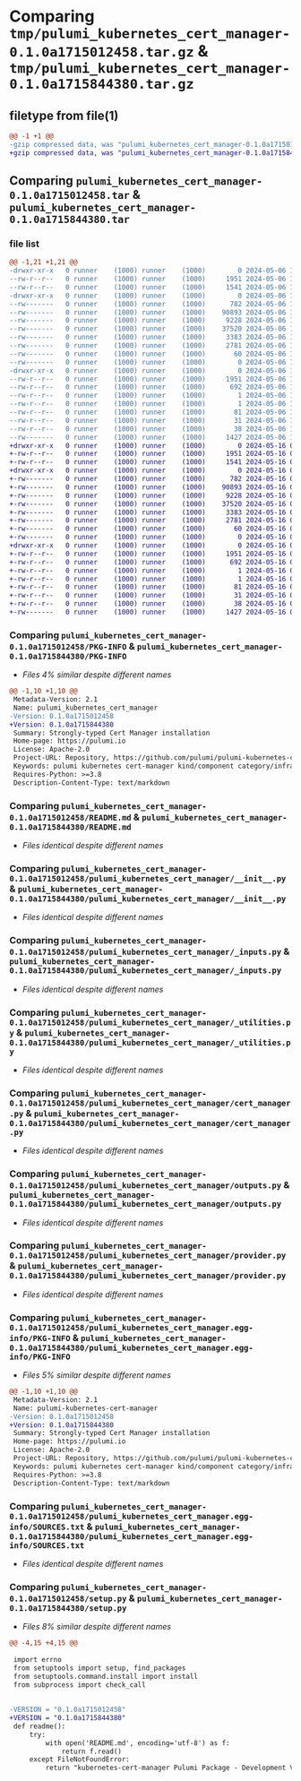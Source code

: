 # Comparing `tmp/pulumi_kubernetes_cert_manager-0.1.0a1715012458.tar.gz` & `tmp/pulumi_kubernetes_cert_manager-0.1.0a1715844380.tar.gz`

## filetype from file(1)

```diff
@@ -1 +1 @@
-gzip compressed data, was "pulumi_kubernetes_cert_manager-0.1.0a1715012458.tar", last modified: Mon May  6 16:26:35 2024, max compression
+gzip compressed data, was "pulumi_kubernetes_cert_manager-0.1.0a1715844380.tar", last modified: Thu May 16 07:32:38 2024, max compression
```

## Comparing `pulumi_kubernetes_cert_manager-0.1.0a1715012458.tar` & `pulumi_kubernetes_cert_manager-0.1.0a1715844380.tar`

### file list

```diff
@@ -1,21 +1,21 @@
-drwxr-xr-x   0 runner    (1000) runner    (1000)        0 2024-05-06 16:26:35.248761 pulumi_kubernetes_cert_manager-0.1.0a1715012458/
--rw-r--r--   0 runner    (1000) runner    (1000)     1951 2024-05-06 16:26:35.248761 pulumi_kubernetes_cert_manager-0.1.0a1715012458/PKG-INFO
--rw-r--r--   0 runner    (1000) runner    (1000)     1541 2024-05-06 16:26:34.000000 pulumi_kubernetes_cert_manager-0.1.0a1715012458/README.md
-drwxr-xr-x   0 runner    (1000) runner    (1000)        0 2024-05-06 16:26:35.248761 pulumi_kubernetes_cert_manager-0.1.0a1715012458/pulumi_kubernetes_cert_manager/
--rw-------   0 runner    (1000) runner    (1000)      782 2024-05-06 16:26:34.000000 pulumi_kubernetes_cert_manager-0.1.0a1715012458/pulumi_kubernetes_cert_manager/__init__.py
--rw-------   0 runner    (1000) runner    (1000)    90893 2024-05-06 16:26:34.000000 pulumi_kubernetes_cert_manager-0.1.0a1715012458/pulumi_kubernetes_cert_manager/_inputs.py
--rw-------   0 runner    (1000) runner    (1000)     9228 2024-05-06 16:26:34.000000 pulumi_kubernetes_cert_manager-0.1.0a1715012458/pulumi_kubernetes_cert_manager/_utilities.py
--rw-------   0 runner    (1000) runner    (1000)    37520 2024-05-06 16:26:34.000000 pulumi_kubernetes_cert_manager-0.1.0a1715012458/pulumi_kubernetes_cert_manager/cert_manager.py
--rw-------   0 runner    (1000) runner    (1000)     3383 2024-05-06 16:26:34.000000 pulumi_kubernetes_cert_manager-0.1.0a1715012458/pulumi_kubernetes_cert_manager/outputs.py
--rw-------   0 runner    (1000) runner    (1000)     2781 2024-05-06 16:26:34.000000 pulumi_kubernetes_cert_manager-0.1.0a1715012458/pulumi_kubernetes_cert_manager/provider.py
--rw-------   0 runner    (1000) runner    (1000)       60 2024-05-06 16:26:34.000000 pulumi_kubernetes_cert_manager-0.1.0a1715012458/pulumi_kubernetes_cert_manager/pulumi-plugin.json
--rw-------   0 runner    (1000) runner    (1000)        0 2024-05-06 16:26:34.000000 pulumi_kubernetes_cert_manager-0.1.0a1715012458/pulumi_kubernetes_cert_manager/py.typed
-drwxr-xr-x   0 runner    (1000) runner    (1000)        0 2024-05-06 16:26:35.248761 pulumi_kubernetes_cert_manager-0.1.0a1715012458/pulumi_kubernetes_cert_manager.egg-info/
--rw-r--r--   0 runner    (1000) runner    (1000)     1951 2024-05-06 16:26:35.000000 pulumi_kubernetes_cert_manager-0.1.0a1715012458/pulumi_kubernetes_cert_manager.egg-info/PKG-INFO
--rw-r--r--   0 runner    (1000) runner    (1000)      692 2024-05-06 16:26:35.000000 pulumi_kubernetes_cert_manager-0.1.0a1715012458/pulumi_kubernetes_cert_manager.egg-info/SOURCES.txt
--rw-r--r--   0 runner    (1000) runner    (1000)        1 2024-05-06 16:26:35.000000 pulumi_kubernetes_cert_manager-0.1.0a1715012458/pulumi_kubernetes_cert_manager.egg-info/dependency_links.txt
--rw-r--r--   0 runner    (1000) runner    (1000)        1 2024-05-06 16:26:35.000000 pulumi_kubernetes_cert_manager-0.1.0a1715012458/pulumi_kubernetes_cert_manager.egg-info/not-zip-safe
--rw-r--r--   0 runner    (1000) runner    (1000)       81 2024-05-06 16:26:35.000000 pulumi_kubernetes_cert_manager-0.1.0a1715012458/pulumi_kubernetes_cert_manager.egg-info/requires.txt
--rw-r--r--   0 runner    (1000) runner    (1000)       31 2024-05-06 16:26:35.000000 pulumi_kubernetes_cert_manager-0.1.0a1715012458/pulumi_kubernetes_cert_manager.egg-info/top_level.txt
--rw-r--r--   0 runner    (1000) runner    (1000)       38 2024-05-06 16:26:35.248761 pulumi_kubernetes_cert_manager-0.1.0a1715012458/setup.cfg
--rw-------   0 runner    (1000) runner    (1000)     1427 2024-05-06 16:26:34.000000 pulumi_kubernetes_cert_manager-0.1.0a1715012458/setup.py
+drwxr-xr-x   0 runner    (1000) runner    (1000)        0 2024-05-16 07:32:38.898599 pulumi_kubernetes_cert_manager-0.1.0a1715844380/
+-rw-r--r--   0 runner    (1000) runner    (1000)     1951 2024-05-16 07:32:38.894599 pulumi_kubernetes_cert_manager-0.1.0a1715844380/PKG-INFO
+-rw-r--r--   0 runner    (1000) runner    (1000)     1541 2024-05-16 07:32:38.000000 pulumi_kubernetes_cert_manager-0.1.0a1715844380/README.md
+drwxr-xr-x   0 runner    (1000) runner    (1000)        0 2024-05-16 07:32:38.894599 pulumi_kubernetes_cert_manager-0.1.0a1715844380/pulumi_kubernetes_cert_manager/
+-rw-------   0 runner    (1000) runner    (1000)      782 2024-05-16 07:32:38.000000 pulumi_kubernetes_cert_manager-0.1.0a1715844380/pulumi_kubernetes_cert_manager/__init__.py
+-rw-------   0 runner    (1000) runner    (1000)    90893 2024-05-16 07:32:38.000000 pulumi_kubernetes_cert_manager-0.1.0a1715844380/pulumi_kubernetes_cert_manager/_inputs.py
+-rw-------   0 runner    (1000) runner    (1000)     9228 2024-05-16 07:32:38.000000 pulumi_kubernetes_cert_manager-0.1.0a1715844380/pulumi_kubernetes_cert_manager/_utilities.py
+-rw-------   0 runner    (1000) runner    (1000)    37520 2024-05-16 07:32:38.000000 pulumi_kubernetes_cert_manager-0.1.0a1715844380/pulumi_kubernetes_cert_manager/cert_manager.py
+-rw-------   0 runner    (1000) runner    (1000)     3383 2024-05-16 07:32:38.000000 pulumi_kubernetes_cert_manager-0.1.0a1715844380/pulumi_kubernetes_cert_manager/outputs.py
+-rw-------   0 runner    (1000) runner    (1000)     2781 2024-05-16 07:32:38.000000 pulumi_kubernetes_cert_manager-0.1.0a1715844380/pulumi_kubernetes_cert_manager/provider.py
+-rw-------   0 runner    (1000) runner    (1000)       60 2024-05-16 07:32:38.000000 pulumi_kubernetes_cert_manager-0.1.0a1715844380/pulumi_kubernetes_cert_manager/pulumi-plugin.json
+-rw-------   0 runner    (1000) runner    (1000)        0 2024-05-16 07:32:38.000000 pulumi_kubernetes_cert_manager-0.1.0a1715844380/pulumi_kubernetes_cert_manager/py.typed
+drwxr-xr-x   0 runner    (1000) runner    (1000)        0 2024-05-16 07:32:38.894599 pulumi_kubernetes_cert_manager-0.1.0a1715844380/pulumi_kubernetes_cert_manager.egg-info/
+-rw-r--r--   0 runner    (1000) runner    (1000)     1951 2024-05-16 07:32:38.000000 pulumi_kubernetes_cert_manager-0.1.0a1715844380/pulumi_kubernetes_cert_manager.egg-info/PKG-INFO
+-rw-r--r--   0 runner    (1000) runner    (1000)      692 2024-05-16 07:32:38.000000 pulumi_kubernetes_cert_manager-0.1.0a1715844380/pulumi_kubernetes_cert_manager.egg-info/SOURCES.txt
+-rw-r--r--   0 runner    (1000) runner    (1000)        1 2024-05-16 07:32:38.000000 pulumi_kubernetes_cert_manager-0.1.0a1715844380/pulumi_kubernetes_cert_manager.egg-info/dependency_links.txt
+-rw-r--r--   0 runner    (1000) runner    (1000)        1 2024-05-16 07:32:38.000000 pulumi_kubernetes_cert_manager-0.1.0a1715844380/pulumi_kubernetes_cert_manager.egg-info/not-zip-safe
+-rw-r--r--   0 runner    (1000) runner    (1000)       81 2024-05-16 07:32:38.000000 pulumi_kubernetes_cert_manager-0.1.0a1715844380/pulumi_kubernetes_cert_manager.egg-info/requires.txt
+-rw-r--r--   0 runner    (1000) runner    (1000)       31 2024-05-16 07:32:38.000000 pulumi_kubernetes_cert_manager-0.1.0a1715844380/pulumi_kubernetes_cert_manager.egg-info/top_level.txt
+-rw-r--r--   0 runner    (1000) runner    (1000)       38 2024-05-16 07:32:38.898599 pulumi_kubernetes_cert_manager-0.1.0a1715844380/setup.cfg
+-rw-------   0 runner    (1000) runner    (1000)     1427 2024-05-16 07:32:38.000000 pulumi_kubernetes_cert_manager-0.1.0a1715844380/setup.py
```

### Comparing `pulumi_kubernetes_cert_manager-0.1.0a1715012458/PKG-INFO` & `pulumi_kubernetes_cert_manager-0.1.0a1715844380/PKG-INFO`

 * *Files 4% similar despite different names*

```diff
@@ -1,10 +1,10 @@
 Metadata-Version: 2.1
 Name: pulumi_kubernetes_cert_manager
-Version: 0.1.0a1715012458
+Version: 0.1.0a1715844380
 Summary: Strongly-typed Cert Manager installation
 Home-page: https://pulumi.io
 License: Apache-2.0
 Project-URL: Repository, https://github.com/pulumi/pulumi-kubernetes-cert-manager
 Keywords: pulumi kubernetes cert-manager kind/component category/infrastructure
 Requires-Python: >=3.8
 Description-Content-Type: text/markdown
```

### Comparing `pulumi_kubernetes_cert_manager-0.1.0a1715012458/README.md` & `pulumi_kubernetes_cert_manager-0.1.0a1715844380/README.md`

 * *Files identical despite different names*

### Comparing `pulumi_kubernetes_cert_manager-0.1.0a1715012458/pulumi_kubernetes_cert_manager/__init__.py` & `pulumi_kubernetes_cert_manager-0.1.0a1715844380/pulumi_kubernetes_cert_manager/__init__.py`

 * *Files identical despite different names*

### Comparing `pulumi_kubernetes_cert_manager-0.1.0a1715012458/pulumi_kubernetes_cert_manager/_inputs.py` & `pulumi_kubernetes_cert_manager-0.1.0a1715844380/pulumi_kubernetes_cert_manager/_inputs.py`

 * *Files identical despite different names*

### Comparing `pulumi_kubernetes_cert_manager-0.1.0a1715012458/pulumi_kubernetes_cert_manager/_utilities.py` & `pulumi_kubernetes_cert_manager-0.1.0a1715844380/pulumi_kubernetes_cert_manager/_utilities.py`

 * *Files identical despite different names*

### Comparing `pulumi_kubernetes_cert_manager-0.1.0a1715012458/pulumi_kubernetes_cert_manager/cert_manager.py` & `pulumi_kubernetes_cert_manager-0.1.0a1715844380/pulumi_kubernetes_cert_manager/cert_manager.py`

 * *Files identical despite different names*

### Comparing `pulumi_kubernetes_cert_manager-0.1.0a1715012458/pulumi_kubernetes_cert_manager/outputs.py` & `pulumi_kubernetes_cert_manager-0.1.0a1715844380/pulumi_kubernetes_cert_manager/outputs.py`

 * *Files identical despite different names*

### Comparing `pulumi_kubernetes_cert_manager-0.1.0a1715012458/pulumi_kubernetes_cert_manager/provider.py` & `pulumi_kubernetes_cert_manager-0.1.0a1715844380/pulumi_kubernetes_cert_manager/provider.py`

 * *Files identical despite different names*

### Comparing `pulumi_kubernetes_cert_manager-0.1.0a1715012458/pulumi_kubernetes_cert_manager.egg-info/PKG-INFO` & `pulumi_kubernetes_cert_manager-0.1.0a1715844380/pulumi_kubernetes_cert_manager.egg-info/PKG-INFO`

 * *Files 5% similar despite different names*

```diff
@@ -1,10 +1,10 @@
 Metadata-Version: 2.1
 Name: pulumi-kubernetes-cert-manager
-Version: 0.1.0a1715012458
+Version: 0.1.0a1715844380
 Summary: Strongly-typed Cert Manager installation
 Home-page: https://pulumi.io
 License: Apache-2.0
 Project-URL: Repository, https://github.com/pulumi/pulumi-kubernetes-cert-manager
 Keywords: pulumi kubernetes cert-manager kind/component category/infrastructure
 Requires-Python: >=3.8
 Description-Content-Type: text/markdown
```

### Comparing `pulumi_kubernetes_cert_manager-0.1.0a1715012458/pulumi_kubernetes_cert_manager.egg-info/SOURCES.txt` & `pulumi_kubernetes_cert_manager-0.1.0a1715844380/pulumi_kubernetes_cert_manager.egg-info/SOURCES.txt`

 * *Files identical despite different names*

### Comparing `pulumi_kubernetes_cert_manager-0.1.0a1715012458/setup.py` & `pulumi_kubernetes_cert_manager-0.1.0a1715844380/setup.py`

 * *Files 8% similar despite different names*

```diff
@@ -4,15 +4,15 @@
 
 import errno
 from setuptools import setup, find_packages
 from setuptools.command.install import install
 from subprocess import check_call
 
 
-VERSION = "0.1.0a1715012458"
+VERSION = "0.1.0a1715844380"
 def readme():
     try:
         with open('README.md', encoding='utf-8') as f:
             return f.read()
     except FileNotFoundError:
         return "kubernetes-cert-manager Pulumi Package - Development Version"
```

